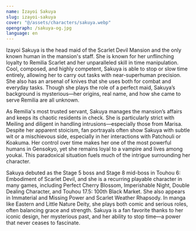 ```yaml
---
name: Izayoi Sakuya
slug: izayoi-sakuya
cover: "@/assets/characters/sakuya.webp"
opengraph: /sakuya-og.jpg
language: en
---
```


Izayoi Sakuya is the head maid of the Scarlet Devil Mansion and the only known human in the mansion's staff. She is known for her unflinching loyalty to Remilia Scarlet and her unparalleled skill in time manipulation. Cool, composed, and highly competent, Sakuya is able to stop or slow time entirely, allowing her to carry out tasks with near-superhuman precision. She also has an arsenal of knives that she uses both for combat and everyday tasks. Though she plays the role of a perfect maid, Sakuya’s background is mysterious—her origins, real name, and how she came to serve Remilia are all unknown.

As Remilia's most trusted servant, Sakuya manages the mansion’s affairs and keeps its chaotic residents in check. She is particularly strict with Meiling and diligent in handling intrusions—especially those from Marisa. Despite her apparent stoicism, fan portrayals often show Sakuya with subtle wit or a mischievous side, especially in her interactions with Patchouli or Koakuma. Her control over time makes her one of the most powerful humans in Gensokyo, yet she remains loyal to a vampire and lives among youkai. This paradoxical situation fuels much of the intrigue surrounding her character.

Sakuya debuted as the Stage 5 boss and Stage 8 mid-boss in Touhou 6: Embodiment of Scarlet Devil, and she is a recurring playable character in many games, including Perfect Cherry Blossom, Imperishable Night, Double Dealing Character, and Touhou 17.5: 100th Black Market. She also appears in Immaterial and Missing Power and Scarlet Weather Rhapsody. In manga like Eastern and Little Nature Deity, she plays both comic and serious roles, often balancing grace and strength. Sakuya is a fan favorite thanks to her iconic design, her mysterious past, and her ability to stop time—a power that never ceases to fascinate.
